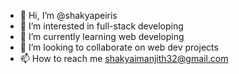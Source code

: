 - 👋 Hi, I’m @shakyapeiris
- 👀 I’m interested in full-stack developing
- 🌱 I’m currently learning web developing
- 💞️ I’m looking to collaborate on web dev projects
- 📫 How to reach me shakyaimanjith32@gmail.com

<!---
shakyapeiris/shakyapeiris is a ✨ special ✨ repository because its `README.md` (this file) appears on your GitHub profile.
You can click the Preview link to take a look at your changes.
--->
